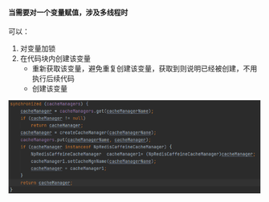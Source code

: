 #### 当需要对一个变量赋值，涉及多线程时

可以：

1. 对变量加锁
2. 在代码块内创建该变量
   - 重新获取该变量，避免重复创建该变量，获取到则说明已经被创建，不用执行后续代码
   - 创建该变量

![1696907383572](image/多线程变量赋值技巧/1696907383572.png)
